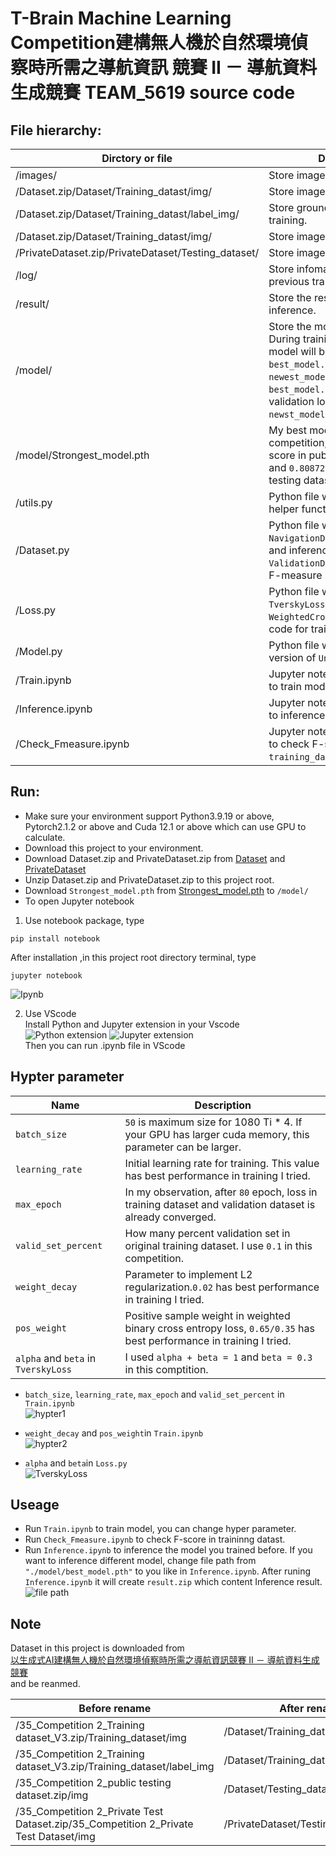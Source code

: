 # T-Brain Machine Learning Competition建構無人機於自然環境偵察時所需之導航資訊 競賽 II － 導航資料生成競賽 TEAM_5619 source code

## File hierarchy:

|Dirctory or file|Description|
|  ----  | ----  |
|/images/|Store image for `README.md`|
|/Dataset.zip/Dataset/Training_datast/img/|Store images for training.|
|/Dataset.zip/Dataset/Training_datast/label_img/|Store ground truth images for training.|
|/Dataset.zip/Dataset/Training_datast/img/|Store images for public testing.|
|/PrivateDataset.zip/PrivateDataset/Testing_dataset/|Store images for private testing.|
|/log/|Store infomation throuth previous training.|
|/result/|Store the result of last time inference.|
|/model/|Store the models of last training. During training there are two model will be saved, call ```best_model.pth``` and ```newest_model.pth```, ```best_model.pth``` is lowest validation loss model, ```newst_model.pth``` is newst model.|
|/model/Strongest_model.pth|My best model in this competition, which got ```0.808814``` score in public testing dataset and ```0.808727``` score in private testing dataset.|
|/utils.py|Python file which store every helper function in this project.|
|/Dataset.py|Python file wihich store ```NavigationDataset``` for training and inferencing,  ```ValidationDataset``` for checking F-measure score.|
|/Loss.py|Python file which store ```TverskyLoss``` and ```WeightedCrossEntropyLoss```source code for training.|
|/Model.py|Python file which store my version of ```Unet``` class for training.|
|/Train.ipynb|Jupyter notebook source code to train model.|
|/Inference.ipynb|Jupyter notebook source code to inference model after training.|
|/Check_Fmeasure.ipynb|Jupyter notebook source code to check F-score in ```training_dataset``` after training.|

## Run:
* Make sure your environment support Python3.9.19 or above, Pytorch2.1.2 or above and Cuda 12.1 or above which can use GPU to calculate.
* Download this project to your environment.
* Download Dataset.zip and PrivateDataset.zip from [Dataset](https://drive.google.com/file/d/1UoapNsosdGx4X2nO9FrdaqElFoc8BnC0/view?usp=sharing) and [PrivateDataset](https://drive.google.com/file/d/1lNh7ewL8dOc_2gOlL6azcWLePfHlmxME/view?usp=sharing)
* Unzip Dataset.zip and PrivateDataset.zip to this project root.
* Download `Strongest_model.pth` from [Strongest_model.pth](https://drive.google.com/file/d/1kPrNtFWuDS1bq-hxK6VCbTn6Egh47R_F/view?usp=sharing) to `/model/`
* To open Jupyter notebook
1. Use notebook package, type 
```
pip install notebook
```
After installation ,in this project root directory terminal, type
```
jupyter notebook
```
![Ipynb](./images/jupyter.jpg)

2. Use VScode  
Install Python and Jupyter extension in your Vscode  
![Python extension](./images/Python.jpg)
![Jupyter extension](./images/Juypter_extension.jpg)  
Then you can run .ipynb file in VScode

## Hypter parameter

|Name|Description|
|  ---- |---- |
|```batch_size```|`50` is maximum size for 1080 Ti * 4. If your GPU has larger cuda memory, this parameter can be larger.|
|```learning_rate```|Initial learning rate for training. This value has best performance in training I tried.|
|```max_epoch```|In my observation, after `80` epoch, loss in training dataset and validation dataset is already converged.|
|```valid_set_percent```|How many percent validation set in original training dataset. I use `0.1` in this competition.|
|```weight_decay```|Parameter to implement L2 regularization.`0.02` has best performance in training I tried. |
|```pos_weight```|Positive sample weight in weighted binary cross entropy loss, `0.65/0.35` has best performance in training I tried.|
|```alpha``` and ```beta``` in ```TverskyLoss```|I used ```alpha + beta = 1``` and ```beta = 0.3``` in this comptition.|

* ```batch_size```, ```learning_rate```, ```max_epoch``` and ```valid_set_percent```  in ```Train.ipynb```  
![hypter1](./images/main_hyper_parameter.png)

* ```weight_decay``` and  ```pos_weight```in ```Train.ipynb```  
![hypter2](./images/weight_decay_and_pos_weight.png)

* ```alpha``` and  ```beta```in ```Loss.py```  
![TverskyLoss](./images/alpha_and_beta_in_TverskyLoss.png)

## Useage
* Run `Train.ipynb` to train model, you can change hyper parameter.
* Run `Check_Fmeasure.ipynb` to check F-score in traininng datast.
* Run `Inference.ipynb` to inference the model you trained before.
If you want to inference different model, change file path from ```"./model/best_model.pth"``` to you like in `Inference.ipynb`. After runing `Inference.ipynb` it will create `result.zip` which content Inference result.  
![file path](./images/model_path.png)

## Note
Dataset in this project is downloaded from  
[以生成式AI建構無人機於自然環境偵察時所需之導航資訊競賽 II － 導航資料生成競賽](https://tbrain.trendmicro.com.tw/Competitions/Details/35)  
and be reanmed.

|Before rename|After rename|
|----|----|
|/35_Competition 2_Training dataset_V3.zip/Training_dataset/img|/Dataset/Training_datast/img/|
|/35_Competition 2_Training dataset_V3.zip/Training_dataset/label_img|/Dataset/Training_datast/label_img/|
|/35_Competition 2_public testing dataset.zip/img|/Dataset/Testing_datast/label_img/|
|/35_Competition 2_Private Test Dataset.zip/35_Competition 2_Private Test Dataset/img|/PrivateDataset/Testing_dataset/img/|
